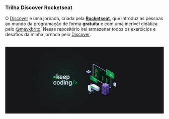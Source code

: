 ### Trilha Discover Rocketseat

O <a href="https://app.rocketseat.com.br/discover">Discover</a> é uma jornada, criada pela <a target="_blank" href="https://www.rocketseat.com.br/"><b>Rocketseat</b></a>, que introduz as pessoas ao mundo da programação de forma <b>gratuita</b> e com uma incrível didática pelo <a target="_blank" href="https://github.com/maykbrito/maykbrito">@maykbrito</a>! Nesse repositório irei armazenar todos os exercícios e desafios da minha jornada pelo <a href="https://app.rocketseat.com.br/discover">Discover</a>.

<br>

<img src="/media/imagens/imagem.png" alt="">
